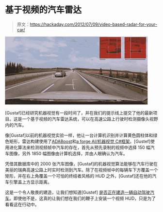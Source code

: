 # 基于视频的汽车雷达

> 原文：<https://hackaday.com/2012/07/09/video-based-radar-for-your-car/>

![](img/a269647e1385214e4b5e0b8671d330a8.png "radar")

[Gustaf]已经研究机器视觉有一段时间了，并在我们的提示线上提交了他的最新项目。这是一个基于视频的汽车雷达系统，可以在高速公路上行驶时检测摄像头视野内的汽车。

像[Gustaf]以前的机器视觉实验一样，他让一台计算机识别并计算黄色圆柱体和绿色矩形，雷达构建使用了[ADABoost](http://cseweb.ucsd.edu/~yfreund/adaboost/)和[a forge AI/机器视觉 C#框架](http://www.aforgenet.com/framework/)。[Gustef]使用进化算法来检测视频帧中汽车的存在，首先从预先录制的视频中选择 150 幅汽车图像，另外 1850 幅图像由计算机选择，并由人眼确认为汽车。

凭借其数据库中的 2000 张汽车图像，[Gustaf]的机器视觉算法能够在汽车行驶在美丽的瑞典高速公路上时实时检测到汽车。除了在视频帧中的每辆车下方覆盖一个矩形，并在右上角覆盖一个可怕的终结者风格的 HUD 之外，[Gustaf]还在他的汽车引擎盖上方显示距离。

这是一个令人敬畏的建造，让我们想知道[Gustef] [是否正在建造一辆自动驾驶汽车](http://hackaday.com/2011/10/23/all-about-the-google-autonomous-vehicle-project/)。即使他不是，这真的让我们想在我们的鞭子上安装一个视频 HUD，只是为了看看这在行动中。